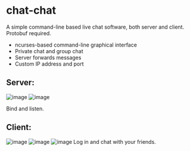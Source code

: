 # chat-chat
A simple command-line based live chat software, both server and client.
Protobuf required.
- ncurses-based command-line graphical interface
- Private chat and group chat
- Server forwards messages
- Custom IP address and port

## Server:
![image](https://dsc.cloud/8532ed/Untitled.png)
![image](https://dsc.cloud/8532ed/Untitled-2.png)

Bind and listen.
## Client:
![image](https://dsc.cloud/8532ed/Untitled-4.png)
![image](https://dsc.cloud/8532ed/Untitled-9.png)
![image](https://dsc.cloud/8532ed/Untitled-11.png)
Log in and chat with your friends.
